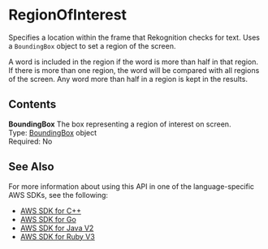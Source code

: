 # RegionOfInterest<a name="API_RegionOfInterest"></a>

Specifies a location within the frame that Rekognition checks for text\. Uses a `BoundingBox` object to set a region of the screen\.

A word is included in the region if the word is more than half in that region\. If there is more than one region, the word will be compared with all regions of the screen\. Any word more than half in a region is kept in the results\.

## Contents<a name="API_RegionOfInterest_Contents"></a>

 **BoundingBox**   <a name="rekognition-Type-RegionOfInterest-BoundingBox"></a>
The box representing a region of interest on screen\.  
Type: [BoundingBox](API_BoundingBox.md) object  
Required: No

## See Also<a name="API_RegionOfInterest_SeeAlso"></a>

For more information about using this API in one of the language\-specific AWS SDKs, see the following:
+  [AWS SDK for C\+\+](https://docs.aws.amazon.com/goto/SdkForCpp/rekognition-2016-06-27/RegionOfInterest) 
+  [AWS SDK for Go](https://docs.aws.amazon.com/goto/SdkForGoV1/rekognition-2016-06-27/RegionOfInterest) 
+  [AWS SDK for Java V2](https://docs.aws.amazon.com/goto/SdkForJavaV2/rekognition-2016-06-27/RegionOfInterest) 
+  [AWS SDK for Ruby V3](https://docs.aws.amazon.com/goto/SdkForRubyV3/rekognition-2016-06-27/RegionOfInterest) 